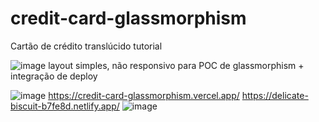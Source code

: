 # credit-card-glassmorphism
Cartão de crédito translúcido tutorial 


![image](https://user-images.githubusercontent.com/35180706/175794253-9705307d-7ce2-4ff4-9a02-1382b3217128.png)
layout simples, não responsivo para POC de glassmorphism + integração de deploy

![image](https://user-images.githubusercontent.com/35180706/175794529-5b52914a-62bd-45ea-8677-75e095d97750.png)
https://credit-card-glassmorphism.vercel.app/ 
https://delicate-biscuit-b7fe8d.netlify.app/ 
![image](https://user-images.githubusercontent.com/35180706/175794690-ad0f1def-69c2-4154-9ff0-84ea3dbc8f36.png)


